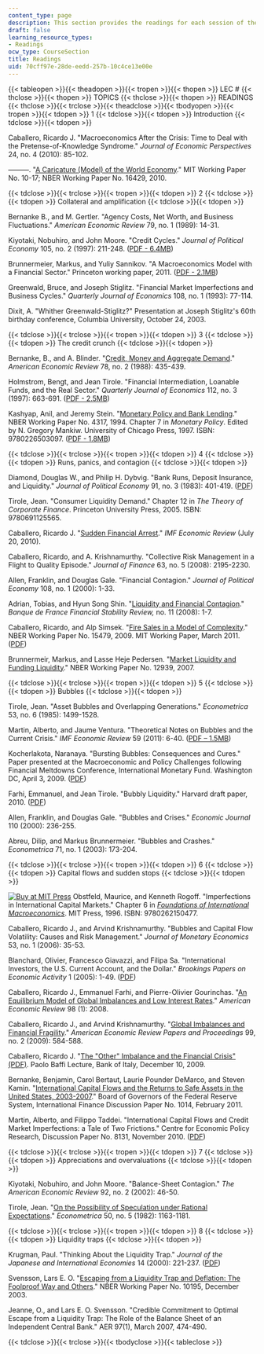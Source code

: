 ```yaml
---
content_type: page
description: This section provides the readings for each session of the course.
draft: false
learning_resource_types:
- Readings
ocw_type: CourseSection
title: Readings
uid: 70cff97e-28de-eedd-257b-10c4ce13e00e
---
```

{{< tableopen >}}{{< theadopen >}}{{< tropen >}}{{< thopen >}}
LEC #
{{< thclose >}}{{< thopen >}}
TOPICS
{{< thclose >}}{{< thopen >}}
READINGS
{{< thclose >}}{{< trclose >}}{{< theadclose >}}{{< tbodyopen >}}{{< tropen >}}{{< tdopen >}}
1
{{< tdclose >}}{{< tdopen >}}
Introduction
{{< tdclose >}}{{< tdopen >}}

Caballero, Ricardo J. "Macroeconomics After the Crisis: Time to Deal with the Pretense-of-Knowledge Syndrome." *Journal of Economic Perspectives* 24, no. 4 (2010): 85-102.

———. "[A Caricature (Model) of the World Economy](http://papers.ssrn.com/sol3/papers.cfm?abstract_id=1724897)." MIT Working Paper No. 10-17; NBER Working Paper No. 16429, 2010.

{{< tdclose >}}{{< trclose >}}{{< tropen >}}{{< tdopen >}}
2
{{< tdclose >}}{{< tdopen >}}
Collateral and amplification
{{< tdclose >}}{{< tdopen >}}

Bernanke B., and M. Gertler. "Agency Costs, Net Worth, and Business Fluctuations." *American Economic Review* 79, no. 1 (1989): 14-31.

Kiyotaki, Nobuhiro, and John Moore. "Credit Cycles." *Journal of Political Economy* 105, no. 2 (1997): 211-248. ([PDF - 6.4MB](http://farfe.org/Paper_KiyotakiMoore_jpe97.pdf))

Brunnermeier, Markus, and Yuliy Sannikov. "A Macroeconomics Model with a Financial Sector." Princeton working paper, 2011. ([PDF - 2.1MB](http://www.princeton.edu/~markus/research/papers/macro_finance.pdf))

Greenwald, Bruce, and Joseph Stiglitz. "Financial Market Imperfections and Business Cycles." *Quarterly Journal of Economics* 108, no. 1 (1993): 77-114.

Dixit, A. "Whither Greenwald-Stiglitz?" Presentation at Joseph Stiglitz's 60th birthday conference, Columbia University, October 24, 2003.

{{< tdclose >}}{{< trclose >}}{{< tropen >}}{{< tdopen >}}
3
{{< tdclose >}}{{< tdopen >}}
The credit crunch
{{< tdclose >}}{{< tdopen >}}

Bernanke, B., and A. Blinder. "[Credit, Money and Aggregate Demand](http://www.nber.org/papers/w2534)." *American Economic Review* 78, no. 2 (1988): 435-439.

Holmstrom, Bengt, and Jean Tirole. "Financial Intermediation, Loanable Funds, and the Real Sector." *Quarterly Journal of Economics* 112, no. 3 (1997): 663-691. ([PDF - 2.5MB](http://www.utdallas.edu/~nina.baranchuk/Fin7310/papers/HolmstromTirole1997.pdf))

Kashyap, Anil, and Jeremy Stein. "[Monetary Policy and Bank Lending](http://www.nber.org/papers/w4317)." NBER Working Paper No. 4317, 1994. Chapter 7 in *Monetary Policy*. Edited by N. Gregory Mankiw. University of Chicago Press, 1997. ISBN: 9780226503097. ([PDF - 1.8MB](http://www.mit.edu/~jcstein/Monetary.pdf))

{{< tdclose >}}{{< trclose >}}{{< tropen >}}{{< tdopen >}}
4
{{< tdclose >}}{{< tdopen >}}
Runs, panics, and contagion
{{< tdclose >}}{{< tdopen >}}

Diamond, Douglas W., and Philip H. Dybvig. "Bank Runs, Deposit Insurance, and Liquidity." *Journal of Political Economy* 91, no. 3 (1983): 401-419. ([PDF](http://www.minneapolisfed.org/research/QR/QR2412.pdf))

Tirole, Jean. "Consumer Liquidity Demand." Chapter 12 in *The Theory of Corporate Finance*. Princeton University Press, 2005. ISBN: 9780691125565.

Caballero, Ricardo J. "[Sudden Financial Arrest](http://dspace.mit.edu/handle/1721.1/64707)." *IMF Economic Review* (July 20, 2010).

Caballero, Ricardo, and A. Krishnamurthy. "Collective Risk Management in a Flight to Quality Episode." *Journal of Finance* 63, no. 5 (2008): 2195-2230.

Allen, Franklin, and Douglas Gale. "Financial Contagion." *Journal of Political Economy* 108, no. 1 (2000): 1-33.

Adrian, Tobias, and Hyun Song Shin. "[Liquidity and Financial Contagion](https://www.researchgate.net/publication/227369855_Liquidity_and_Financial_Contagion)." *Banque de France Financial Stability Review,* no. 11 (2008): 1-7.

Caballero, Ricardo, and Alp Simsek. "[Fire Sales in a Model of Complexity](http://www.nber.org/papers/w15479)." NBER Working Paper No. 15479, 2009. MIT Working Paper, March 2011. ([PDF](http://www.federalreserve.gov/events/conferences/irfmp2010/papers/4736.pdf))

Brunnermeir, Markus, and Lasse Heje Pedersen. "[Market Liquidity and Funding Liquidity](http://www.nber.org/papers/w12939)." NBER Working Paper No. 12939, 2007.

{{< tdclose >}}{{< trclose >}}{{< tropen >}}{{< tdopen >}}
5
{{< tdclose >}}{{< tdopen >}}
Bubbles
{{< tdclose >}}{{< tdopen >}}

Tirole, Jean. "Asset Bubbles and Overlapping Generations." *Econometrica* 53, no. 6 (1985): 1499-1528.

Martin, Alberto, and Jaume Ventura. "Theoretical Notes on Bubbles and the Current Crisis." *IMF Economic Review* 59 (2011): 6-40. ([PDF – 1.5MB](https://www.ecb.europa.eu/pub/pdf/scpwps/ecbwp1348.pdf?00af1bc1219da6c08e2cdbc1979712cc))

Kocherlakota, Naranaya. "Bursting Bubbles: Consequences and Cures." Paper presented at the Macroeconomic and Policy Challenges following Financial Meltdowns Conference, International Monetary Fund. Washington DC, April 3, 2009. ([PDF](http://www.imf.org/external/np/seminars/eng/2009/macro/pdf/nk.pdf))

Farhi, Emmanuel, and Jean Tirole. "Bubbly Liquidity." Harvard draft paper, 2010. ([PDF](https://scholar.harvard.edu/files/farhi/files/bubbly_liquidity.pdf))

Allen, Franklin, and Douglas Gale. "Bubbles and Crises." *Economic Journal* 110 (2000): 236-255.

Abreu, Dilip, and Markus Brunnermeier. "Bubbles and Crashes." *Econometrica* 71, no. 1 (2003): 173-204.

{{< tdclose >}}{{< trclose >}}{{< tropen >}}{{< tdopen >}}
6
{{< tdclose >}}{{< tdopen >}}
Capital flows and sudden stops
{{< tdclose >}}{{< tdopen >}}

[![Buy at MIT Press](/images/mp_logo.gif)](https://mitpress.mit.edu/9780262150477) Obstfeld, Maurice, and Kenneth Rogoff. "Imperfections in International Capital Markets." Chapter 6 in [*Foundations of International Macroeconomics*](https://mitpress.mit.edu/9780262150477). MIT Press, 1996. ISBN: 9780262150477.

Caballero, Ricardo J., and Arvind Krishnamurthy. "Bubbles and Capital Flow Volatility: Causes and Risk Management." *Journal of Monetary Economics* 53, no. 1 (2006): 35-53.

Blanchard, Olivier, Francesco Giavazzi, and Filipa Sa. "International Investors, the U.S. Current Account, and the Dollar." *Brookings Papers on Economic Activity* 1 (2005): 1-49. ([PDF](https://www.brookings.edu/wp-content/uploads/2005/01/2005a_bpea_blanchard.pdf))

Caballero, Ricardo J., Emmanuel Farhi, and Pierre-Olivier Gourinchas. "[An Equilibrium Model of Global Imbalances and Low Interest Rates](https://ocw-studio.odl.mit.edu/sites/14-454-economic-crises-spring-2011/type/page/edit/70cff97e-28de-eedd-257b-10c4ce13e00e/Caballero,%20Ricardo%20J.,%20Emmanuel%20Farhi,%20and%20Pierre-Olivier%20Gourinchas.%20%E2%80%9CAn%20Equilibrium%20Model%20of%20Global%20Imbalances%20and%20Low%20Interest%20Rates)." *American Economic Review* 98 (1): 2008. 

Caballero, Ricardo J., and Arvind Krishnamurthy. "[Global Imbalances and Financial Fragility](https://www.aeaweb.org/articles?id=10.1257/aer.99.2.584)." *American Economic Review Papers and Proceedings* 99, no. 2 (2009): 584-588. 

Caballero, Ricardo J. "[The "Other" Imbalance and the Financial Crisis" (PDF)](https://dspace.mit.edu/bitstream/handle/1721.1/63987/otherimbalancefi00caba.pdf?sequence=1). Paolo Baffi Lecture, Bank of Italy, December 10, 2009. 

Bernanke, Benjamin, Carol Bertaut, Laurie Pounder DeMarco, and Steven Kamin. "[International Capital Flows and the Returns to Safe Assets in the United States, 2003-2007](http://www.federalreserve.gov/pubs/ifdp/2011/1014/ifdp1014.htm)." Board of Governors of the Federal Reserve System, International Finance Discussion Paper No. 1014, February 2011.

Martin, Alberto, and Filippo Taddei. "International Capital Flows and Credit Market Imperfections: a Tale of Two Frictions." Centre for Economic Policy Research, Discussion Paper No. 8131, November 2010. ([PDF](http://www.econ.upf.edu/~martin/2frictions.pdf))

{{< tdclose >}}{{< trclose >}}{{< tropen >}}{{< tdopen >}}
7
{{< tdclose >}}{{< tdopen >}}
Appreciations and overvaluations
{{< tdclose >}}{{< tdopen >}}

Kiyotaki, Nobuhiro, and John Moore. "Balance-Sheet Contagion." *The American Economic Review* 92, no. 2 (2002): 46-50.

Tirole, Jean. "[On the Possibility of Speculation under Rational Expectations](http://econpapers.repec.org/article/ecmemetrp/v_3a50_3ay_3a1982_3ai_3a5_3ap_3a1163-81.htm)." *Econometrica* 50, no. 5 (1982): 1163-1181.

{{< tdclose >}}{{< trclose >}}{{< tropen >}}{{< tdopen >}}
8
{{< tdclose >}}{{< tdopen >}}
Liquidity traps
{{< tdclose >}}{{< tdopen >}}

Krugman, Paul. "Thinking About the Liquidity Trap." *Journal of the Japanese and International Economies* 14 (2000): 221-237. ([PDF](http://web.pdx.edu/~ito/krugman2000.pdf))

Svensson, Lars E. O. "[Escaping from a Liquidity Trap and Deflation: The Foolproof Way and Others](http://www.nber.org/papers/w10195)." NBER Working Paper No. 10195, December 2003.

Jeanne, O., and Lars E. O. Svensson. "Credible Commitment to Optimal Escape from a Liquidity Trap: The Role of the Balance Sheet of an Independent Central Bank." AER 97(1), March 2007, 474-490.

{{< tdclose >}}{{< trclose >}}{{< tbodyclose >}}{{< tableclose >}}